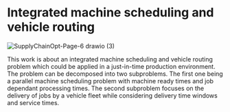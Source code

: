 # Integrated machine scheduling and vehicle routing
![SupplyChainOpt-Page-6 drawio (3)](https://user-images.githubusercontent.com/29587190/174334450-294e129e-f997-4125-aa71-e207da26cb8e.png)

This work is about an integrated machine scheduling and vehicle routing problem which
could be applied in a just-in-time production environment. The problem can be decomposed into two subproblems. The first one being a parallel machine scheduling problem
with machine ready times and job dependant processing times. The second subproblem
focuses on the delivery of jobs by a vehicle fleet while considering delivery time windows
and service times.
